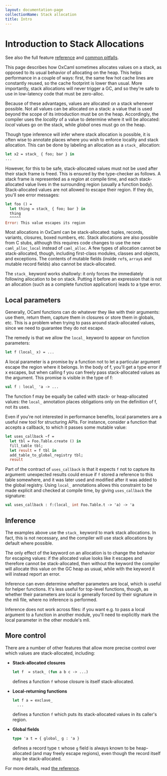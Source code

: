 ```yaml
---
layout: documentation-page
collectionName: Stack allocation
title: Intro
---
```


# Introduction to Stack Allocations

See also the full feature [reference](../reference) and
[common pitfalls](../pitfalls).

This page describes how OxCaml sometimes allocates values on a stack,
as opposed to its usual behavior of allocating on the heap.
This helps performance in a couple of ways: first, the same few hot
cache lines are constantly reused, so the cache footprint is lower than
usual. More importantly, stack allocations will never trigger a GC,
and so they're safe to use in low-latency code that must be
zero-alloc.

Because of these advantages, values are allocated on a stack whenever
possible. Not all values can be allocated on a stack: a value that is
used beyond the scope of its introduction must be on the heap. Accordingly,
the compiler uses the _locality_ of a value to determine where it will be
allocated: _local_ values go on the stack, while _global_ ones must go on the
heap.

Though type inference will infer where stack allocation is possible, it is
often wise to annotate places where you wish to enforce locality and stack
allocation. This can be done by labeling an allocation as a `stack_` allocation:

```ocaml
let x2 = stack_ { foo; bar } in
...
```

However, for this to be safe, stack-allocated values must not be used after
their stack frame is freed. This is ensured by the type-checker as follows.
A stack frame is represented as a _region_ at compile time, and each
stack-allocated value lives in the surrounding region (usually a function body).
Stack-allocated values are not allowed to escape their region. If they do,
you'll see error messages:

```ocaml
let foo () =
  let thing = stack_ { foo; bar } in
  thing
  ^^^^^
Error: This value escapes its region
```

Most allocations in OxCaml can be stack-allocated: tuples, records, variants,
closures, boxed numbers, etc. Stack allocations are also possible from C stubs,
although this requires code changes to use the new `caml_alloc_local` instead of
`caml_alloc`. A few types of allocation cannot be stack-allocated, though,
including first-class modules, classes and objects, and exceptions. The contents
of mutable fields (inside `ref`s, `array`s and mutable record fields) also
cannot be stack-allocated.

The `stack_` keyword works shallowly: it only forces the immediately following allocation
 to be on stack. Putting it before an expression that is not an allocation (such as a
 complete function application) leads to a type error.

## Local parameters

Generally, OCaml functions can do whatever they like with their
arguments: use them, return them, capture them in closures or store
them in globals, etc. This is a problem when trying to pass around
stack-allocated values, since we need to guarantee they do not
escape.

The remedy is that we allow the `local_` keyword to appear on
function parameters:

```ocaml
let f (local_ x) = ...
```

A local parameter is a promise by a function not to let a particular
argument escape the region where it belongs. In the body of f, you'll get a type error
if x escapes, but when calling f you can freely pass stack-allocated values as
the argument. This promise is visible in the type of f:

```ocaml
val f : local_ 'a -> ...
```

The function f may be equally be called with stack- or
heap-allocated values: the `local_` annotation places obligations only on the
definition of f, not its uses.

<!-- CR zqian: factor the generic mode stuff into a dedicated document. -->

Even if you're not interested in performance benefits, local
parameters are a useful new tool for structuring APIs. For instance,
consider a function that accepts a callback, to which it passes some
mutable value:

```ocaml
let uses_callback ~f =
  let tbl = Foo.Table.create () in
  fill_table tbl;
  let result = f tbl in
  add_table_to_global_registry tbl;
  result
```

Part of the contract of `uses_callback` is that it expects `f` not to
capture its argument: unexpected results could ensue if `f` stored a
reference to this table somewhere, and it was later used and modified
after it was added to the global registry. Using `local_`
annotations allows this constraint to be made explicit and checked at
compile time, by giving `uses_callback` the signature:

```ocaml
val uses_callback : f:(local_ int Foo.Table.t -> 'a) -> 'a
```

## Inference

The examples above use the `stack_` keyword to mark stack
allocations. In fact, this is not necessary, and the compiler will use
stack allocations by default where possible.

The only effect of the keyword on an allocation is to change the
behavior for escaping values: if the allocated value looks like it escapes
and therefore cannot be stack-allocated, then without the keyword
the compiler will allocate this value on the GC heap as usual, while
with the keyword it will instead report an error.

Inference can even determine whether parameters are local, which is
useful for helper functions. It's less useful for top-level functions,
though, as whether their parameters are local is generally forced by
their signature in the mli file, where no inference is performed.

Inference does not work across files: if you want e.g. to pass a local
argument to a function in another module, you'll need to explicitly
mark the local parameter in the other module's mli.

## More control

There are a number of other features that allow more precise control
over which values are stack-allocated, including:

  - **Stack-allocated closures**

    ```ocaml
    let f  = stack_ (fun a b c -> ...)
    ```

    defines a function `f` whose closure is itself stack-allocated.

  - **Local-returning functions**

    ```ocaml
    let f a = exclave_
      ...
    ```

    defines a function `f` which puts its stack-allocated values in its
    caller's region.

  - **Global fields**

    ```ocaml
    type 'a t = { global_ g : 'a }
    ```

    defines a record type `t` whose `g` field is always known to be
    heap-allocated (and may freely escape regions), even though the record
    itself may be stack-allocated.

For more details, read [the reference](../reference).
